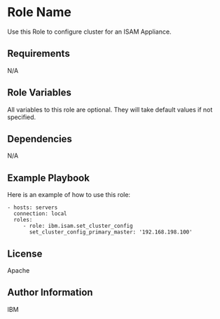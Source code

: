 Role Name
=========

Use this Role to configure cluster for an ISAM Appliance.

Requirements
------------
N/A

Role Variables
--------------

All variables to this role are optional. They will take default values if not specified.

Dependencies
------------
N/A

Example Playbook
----------------

Here is an example of how to use this role:

    - hosts: servers
      connection: local
      roles:
         - role: ibm.isam.set_cluster_config
           set_cluster_config_primary_master: '192.168.198.100'

License
-------

Apache

Author Information
------------------

IBM
